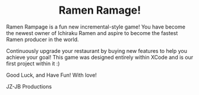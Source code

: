 <h1 align="center">Ramen Ramage!</h1>

<p> Ramen Rampage is a fun new incremental-style game! You have become the newest owner of Ichiraku Ramen and aspire to become the fastest Ramen producer in the world.</p>

<p> Continuously upgrade your restaurant by buying new features to help you achieve your goal! This game was designed entirely within XCode and is our first project within it :)</p>

<p>Good Luck, and Have Fun! With love!</p>

JZ-JB Productions
<ul>
<div align="center>
  <h2>Future Updates:</h2>
  <ul>
    <li>Online leaderboard feature<\li>
    <li>Adding friends feature</li>
    <li>Moving Sprites</li>
    <li>Reset Feature</li>
  <\ul>
<\div>
